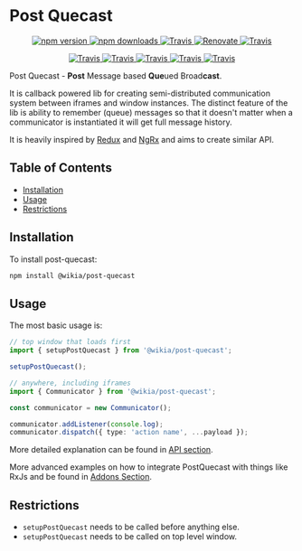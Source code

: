 # Post Quecast

<p align="center">
    <a href="https://www.npmjs.com/package/@wikia/post-quecast">
        <img src="https://img.shields.io/npm/v/@wikia/post-quecast.svg" alt="npm version">
    </a>
    <a href="https://www.npmjs.com/package/@wikia/post-quecast">
        <img src="https://img.shields.io/npm/dm/@wikia/post-quecast.svg" alt="npm downloads">
    </a>
    <a href="https://github.com/prettier/prettier">
        <img alt="Travis" src="https://img.shields.io/badge/styled_with-prettier-ff69b4.svg">
    </a>
    <a href="https://renovatebot.com/">
        <img alt="Renovate" src="https://img.shields.io/badge/renovate-enabled-brightgreen.svg">
    </a>
    <a href="https://github.com/semantic-release/semantic-release">
        <img alt="Travis" src="https://img.shields.io/badge/%20%20%F0%9F%93%A6%F0%9F%9A%80-semantic--release-e10079.svg">
    </a>
</p>

<p align="center">
    <a href="https://travis-ci.com/Wikia/post-quecast">
        <img alt="Travis" src="https://travis-ci.com/Wikia/post-quecast.svg?branch=master">
    </a>
    <a href="https://coveralls.io/github/Wikia/post-quecast?branch=master">
        <img alt="Travis" src="https://coveralls.io/repos/github/Wikia/post-quecast/badge.svg?branch=master">
    </a>
    <a href="https://snyk.io/test/github/Wikia/post-quecast?targetFile=package.json">
        <img alt="Travis" src="https://snyk.io/test/github/Wikia/post-quecast/badge.svg?targetFile=package.json">
    </a>
    <a href="https://bundlephobia.com/result?p=@wikia/post-quecast">
        <img alt="Travis" src="https://badgen.net/bundlephobia/min/@wikia/post-quecast">
    </a>
    <a href="https://bundlephobia.com/result?p=@wikia/post-quecast">
        <img alt="Travis" src="https://badgen.net/bundlephobia/minzip/@wikia/post-quecast">
    </a>
</p>

Post Quecast - **Post** Message based **Que**ued Broad**cast**.

It is callback powered lib for creating semi-distributed communication system between iframes and window instances.
The distinct feature of the lib is ability to remember (queue) messages so that it doesn't matter when a communicator is instantiated it will get full message history.

It is heavily inspired by [Redux](https://redux.js.org/) and [NgRx](https://ngrx.io/) and aims to create similar API.

## Table of Contents

- [Installation](#installation)
- [Usage](#usage)
- [Restrictions](#restrictions)

## Installation

To install post-quecast:

```bash
npm install @wikia/post-quecast
```

## Usage

The most basic usage is:

```typescript
// top window that loads first
import { setupPostQuecast } from '@wikia/post-quecast';

setupPostQuecast();
```

```typescript
// anywhere, including iframes
import { Communicator } from '@wikia/post-quecast';

const communicator = new Communicator();

communicator.addListener(console.log);
communicator.dispatch({ type: 'action name', ...payload });
```

More detailed explanation can be found in [API section](./docs/README.md).

More advanced examples on how to integrate PostQuecast with things like RxJs and be found in [Addons Section](./addons/README.md).

## Restrictions

- `setupPostQuecast` needs to be called before anything else.
- `setupPostQuecast` needs to be called on top level window.

